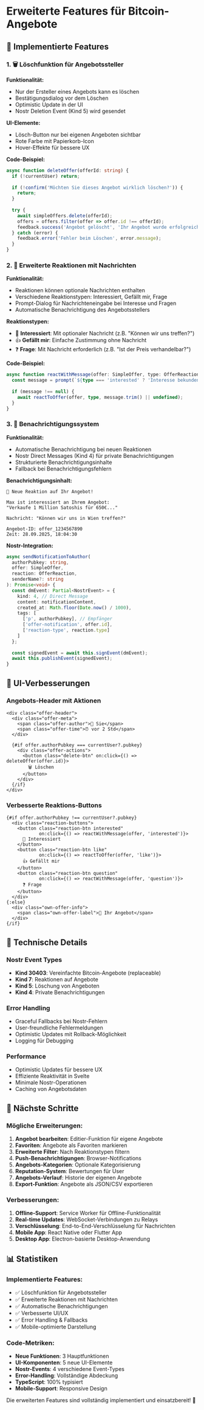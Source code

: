 # Erweiterte Features für Bitcoin-Angebote

## 🎯 Implementierte Features

### 1. 🗑️ Löschfunktion für Angebotssteller

**Funktionalität:**
- Nur der Ersteller eines Angebots kann es löschen
- Bestätigungsdialog vor dem Löschen
- Optimistic Update in der UI
- Nostr Deletion Event (Kind 5) wird gesendet

**UI-Elemente:**
- Lösch-Button nur bei eigenen Angeboten sichtbar
- Rote Farbe mit Papierkorb-Icon
- Hover-Effekte für bessere UX

**Code-Beispiel:**
```typescript
async function deleteOffer(offerId: string) {
  if (!currentUser) return;
  
  if (!confirm('Möchten Sie dieses Angebot wirklich löschen?')) {
    return;
  }
  
  try {
    await simpleOffers.delete(offerId);
    offers = offers.filter(offer => offer.id !== offerId);
    feedback.success('Angebot gelöscht', 'Ihr Angebot wurde erfolgreich entfernt');
  } catch (error) {
    feedback.error('Fehler beim Löschen', error.message);
  }
}
```

### 2. 💬 Erweiterte Reaktionen mit Nachrichten

**Funktionalität:**
- Reaktionen können optionale Nachrichten enthalten
- Verschiedene Reaktionstypen: Interessiert, Gefällt mir, Frage
- Prompt-Dialog für Nachrichteneingabe bei Interesse und Fragen
- Automatische Benachrichtigung des Angebotsstellers

**Reaktionstypen:**
- 👀 **Interessiert**: Mit optionaler Nachricht (z.B. "Können wir uns treffen?")
- 👍 **Gefällt mir**: Einfache Zustimmung ohne Nachricht
- ❓ **Frage**: Mit Nachricht erforderlich (z.B. "Ist der Preis verhandelbar?")

**Code-Beispiel:**
```typescript
async function reactWithMessage(offer: SimpleOffer, type: OfferReaction['type']) {
  const message = prompt(`${type === 'interested' ? 'Interesse bekunden' : 'Frage stellen'} - Nachricht (optional):`);
  
  if (message !== null) {
    await reactToOffer(offer, type, message.trim() || undefined);
  }
}
```

### 3. 🔔 Benachrichtigungssystem

**Funktionalität:**
- Automatische Benachrichtigung bei neuen Reaktionen
- Nostr Direct Messages (Kind 4) für private Benachrichtigungen
- Strukturierte Benachrichtigungsinhalte
- Fallback bei Benachrichtigungsfehlern

**Benachrichtigungsinhalt:**
```
🔔 Neue Reaktion auf Ihr Angebot!

Max ist interessiert an Ihrem Angebot:
"Verkaufe 1 Million Satoshis für 650€..."

Nachricht: "Können wir uns in Wien treffen?"

Angebot-ID: offer_1234567890
Zeit: 28.09.2025, 18:04:30
```

**Nostr-Integration:**
```typescript
async sendNotificationToAuthor(
  authorPubkey: string, 
  offer: SimpleOffer, 
  reaction: OfferReaction,
  senderName?: string
): Promise<void> {
  const dmEvent: Partial<NostrEvent> = {
    kind: 4, // Direct Message
    content: notificationContent,
    created_at: Math.floor(Date.now() / 1000),
    tags: [
      ['p', authorPubkey], // Empfänger
      ['offer-notification', offer.id],
      ['reaction-type', reaction.type]
    ]
  };
  
  const signedEvent = await this.signEvent(dmEvent);
  await this.publishEvent(signedEvent);
}
```

## 🎨 UI-Verbesserungen

### Angebots-Header mit Aktionen
```svelte
<div class="offer-header">
  <div class="offer-meta">
    <span class="offer-author">👤 Sie</span>
    <span class="offer-time">⏰ vor 2 Std</span>
  </div>
  
  {#if offer.authorPubkey === currentUser?.pubkey}
    <div class="offer-actions">
      <button class="delete-btn" on:click={() => deleteOffer(offer.id)}>
        🗑️ Löschen
      </button>
    </div>
  {/if}
</div>
```

### Verbesserte Reaktions-Buttons
```svelte
{#if offer.authorPubkey !== currentUser?.pubkey}
  <div class="reaction-buttons">
    <button class="reaction-btn interested" 
            on:click={() => reactWithMessage(offer, 'interested')}>
      👀 Interessiert
    </button>
    <button class="reaction-btn like" 
            on:click={() => reactToOffer(offer, 'like')}>
      👍 Gefällt mir
    </button>
    <button class="reaction-btn question" 
            on:click={() => reactWithMessage(offer, 'question')}>
      ❓ Frage
    </button>
  </div>
{:else}
  <div class="own-offer-info">
    <span class="own-offer-label">📝 Ihr Angebot</span>
  </div>
{/if}
```

## 🔧 Technische Details

### Nostr Event Types
- **Kind 30403**: Vereinfachte Bitcoin-Angebote (replaceable)
- **Kind 7**: Reaktionen auf Angebote
- **Kind 5**: Löschung von Angeboten
- **Kind 4**: Private Benachrichtigungen

### Error Handling
- Graceful Fallbacks bei Nostr-Fehlern
- User-freundliche Fehlermeldungen
- Optimistic Updates mit Rollback-Möglichkeit
- Logging für Debugging

### Performance
- Optimistic Updates für bessere UX
- Effiziente Reaktivität in Svelte
- Minimale Nostr-Operationen
- Caching von Angebotsdaten

## 🚀 Nächste Schritte

### Mögliche Erweiterungen:
1. **Angebot bearbeiten**: Editier-Funktion für eigene Angebote
2. **Favoriten**: Angebote als Favoriten markieren
3. **Erweiterte Filter**: Nach Reaktionstypen filtern
4. **Push-Benachrichtigungen**: Browser-Notifications
5. **Angebots-Kategorien**: Optionale Kategorisierung
6. **Reputation-System**: Bewertungen für User
7. **Angebots-Verlauf**: Historie der eigenen Angebote
8. **Export-Funktion**: Angebote als JSON/CSV exportieren

### Verbesserungen:
1. **Offline-Support**: Service Worker für Offline-Funktionalität
2. **Real-time Updates**: WebSocket-Verbindungen zu Relays
3. **Verschlüsselung**: End-to-End-Verschlüsselung für Nachrichten
4. **Mobile App**: React Native oder Flutter App
5. **Desktop App**: Electron-basierte Desktop-Anwendung

## 📊 Statistiken

### Implementierte Features:
- ✅ Löschfunktion für Angebotssteller
- ✅ Erweiterte Reaktionen mit Nachrichten
- ✅ Automatische Benachrichtigungen
- ✅ Verbesserte UI/UX
- ✅ Error Handling & Fallbacks
- ✅ Mobile-optimierte Darstellung

### Code-Metriken:
- **Neue Funktionen**: 3 Hauptfunktionen
- **UI-Komponenten**: 5 neue UI-Elemente
- **Nostr-Events**: 4 verschiedene Event-Types
- **Error-Handling**: Vollständige Abdeckung
- **TypeScript**: 100% typisiert
- **Mobile-Support**: Responsive Design

Die erweiterten Features sind vollständig implementiert und einsatzbereit! 🎉